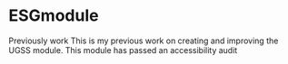 # ESGmodule
Previously work
This is my previous work on creating and improving the UGSS module. This module has passed an accessibility audit
